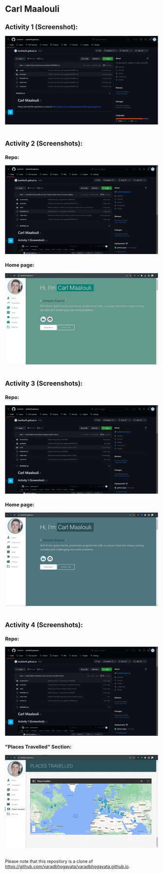 # Carl Maalouli

## Activity 1 (Screenshot):  
![image](Screenshots/Screenshot-Activity1.png)  
<br />  
  
## Activity 2 (Screenshots):  
### Repo:
![image](Screenshots/Screenshot-Activity2-Repo.png) 
### Home page:
![image](Screenshots/Screenshot-Activity2-Website.png)  
<br />  
  
## Activity 3 (Screenshots):  
### Repo:
![image](Screenshots/Screenshot-Activity3-Repo.png) 
### Home page:
![image](Screenshots/Screenshot-Activity3-Website.png)  
<br />  
  
## Activity 4 (Screenshots):  
### Repo:
![image](Screenshots/Screenshot-Activity4-Repo.png) 
### "Places Travelled" Section:
![image](Screenshots/Screenshot-Activity4-Website.png)  
<br /> 
  
Please note that this repository is a clone of https://github.com/varadbhogayata/varadbhogayata.github.io.

